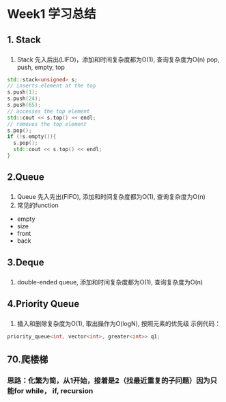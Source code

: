 # Week1 学习总结
## 1. Stack
### 
1. Stack 先入后出(LIFO)，添加和时间复杂度都为O(1), 查询复杂度为O(n)
pop, push, empty, top
```C++
std::stack<unsigned> s;
// inserts element at the top
s.push(1);
s.push(24);
s.push(65);
// accesses the top element
std::cout << s.top() << endl;
// removes the top element
s.pop();
if (!s.empty()){
  s.pop();
  std::cout << s.top() << endl;
}
```

## 2.Queue
### 
1. Queue 先入先出(FIFO), 添加和时间复杂度都为O(1), 查询复杂度为O(n)
2. 常见的function
* empty
* size
* front 
* back 

## 3.Deque
### 
1. double-ended queue, 添加和时间复杂度都为O(1), 查询复杂度为O(n)

## 4.Priority Queue
###
1. 插入和删除复杂度为O(1), 取出操作为O(logN), 按照元素的优先级
示例代码：
```c++
priority_queue<int, vector<int>, greater<int>> q1;
```
## 70.爬楼梯
### 思路：化繁为简，从1开始，接着是2（找最近重复的子问题）因为只能for while， if, recursion






